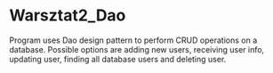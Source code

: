# Warsztat2_Dao
Program uses Dao design pattern to perform CRUD operations on a database.
Possible options are adding new users, receiving user info, updating user, finding all database users and deleting user.
